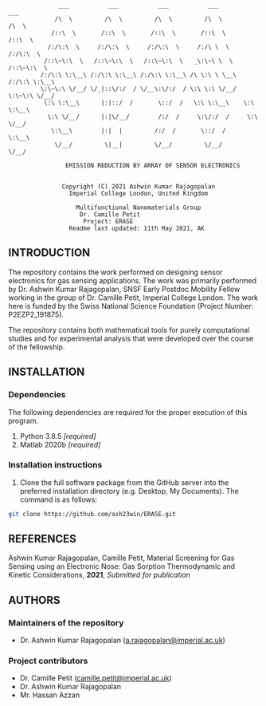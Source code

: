			      ___           ___           ___           ___           ___     
			     /\  \         /\  \         /\  \         /\  \         /\  \    
			    /::\  \       /::\  \       /::\  \       /::\  \       /::\  \   
			   /:/\:\  \     /:/\:\  \     /:/\:\  \     /:/\ \  \     /:/\:\  \  
			  /::\~\:\  \   /::\~\:\  \   /::\~\:\  \   _\:\~\ \  \   /::\~\:\  \ 
			 /:/\:\ \:\__\ /:/\:\ \:\__\ /:/\:\ \:\__\ /\ \:\ \ \__\ /:/\:\ \:\__\
			 \:\~\:\ \/__/ \/_|::\/:/  / \/__\:\/:/  / \:\ \:\ \/__/ \:\~\:\ \/__/
			  \:\ \:\__\      |:|::/  /       \::/  /   \:\ \:\__\    \:\ \:\__\  
			   \:\ \/__/      |:|\/__/        /:/  /     \:\/:/  /     \:\ \/__/  
			    \:\__\        |:|  |         /:/  /       \::/  /       \:\__\    
			     \/__/         \|__|         \/__/         \/__/         \/__/    

			     	EMISSION REDUCTION BY ARRAY OF SENSOR ELECTRONICS
                               

				   Copyright (C) 2021 Ashwin Kumar Rajagopalan
				     Imperial College London, United Kingdom

  				       Multifunctional Nanomaterials Group
 						Dr. Camille Petit
 						 Project: ERASE 
				     Readme last updated: 11th May 2021, AK

## INTRODUCTION
The repository contains the work performed on designing sensor electronics for gas sensing applications. The work was primarily performed by Dr. Ashwin Kumar Rajagopalan, SNSF Early Postdoc.Mobility Fellow working in the group of Dr. Camille Petit, Imperial College London. The work here is funded by the Swiss National Science Foundation (Project Number: P2EZP2_191875).

The repository contains both mathematical tools for purely computational studies and for experimental analysis that were developed over the course of the fellowship.

## INSTALLATION

### Dependencies

The following dependencies are required for the proper execution of this program.

1. Python 3.8.5 *[required]*
2. Matlab 2020b *[required]*


### Installation instructions

1. Clone the full software package from the GitHub server into the preferred installation directory (e.g. Desktop, My Documents). The command is as follows:
```sh
git clone https://github.com/ash23win/ERASE.git

```

## REFERENCES
 

Ashwin Kumar Rajagopalan, Camille Petit, Material Screening for Gas Sensing using an Electronic Nose: Gas Sorption Thermodynamic and Kinetic Considerations, **2021**, *Submitted for publication*

## AUTHORS

### Maintainers of the repository
* Dr. Ashwin Kumar Rajagopalan (a.rajagopalan@imperial.ac.uk)

### Project contributors
* Dr. Camille Petit (camille.petit@imperial.ac.uk)
* Dr. Ashwin Kumar Rajagopalan
* Mr. Hassan Azzan